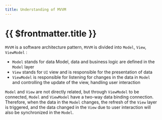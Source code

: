 ```yaml
---
title: Understanding of MVVM
---
```

# {{ $frontmatter.title }}
`MVVM` is a software architecture pattern, `MVVM` is divided into `Model`, `View`, `ViewModel` :

* `Model` stands for data Model, data and business logic are defined in the `Model` layer
* `View` stands for `UI` view and is responsible for the presentation of data
* `ViewModel` is responsible for listening for changes in the data in `Model` and controlling the update of the view, handling user interaction

`Model` and `View` are not directly related, but through `ViewModel` to be connected, `Model` and `ViewModel` have a two-way data binding connection. Therefore, when the data in the `Model` changes, the refresh of the `View` layer is triggered, and the data changed in the `View` due to user interaction will also be synchronized in the `Model`.